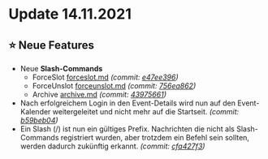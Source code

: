 # Update 14.11.2021

## ⭐ Neue Features

* Neue **Slash-Commands**
  * ForceSlot [forceslot.md](../bot-befehle/forceslot.md "mention") _(commit:_ [_e47ee396_](https://github.com/Alf-Melmac/slotbotServer/commit/e47ee39645a30ebafb09d030697f6654a4c14cfe)_)_
  * ForceUnslot [forceunslot.md](../bot-befehle/forceunslot.md "mention") _(commit:_ [_756ea862_](https://github.com/Alf-Melmac/slotbotServer/commit/756ea862b323851c63ab394d246401d8f532a4f7)_)_
  * Archive [archive.md](../bot-befehle/archive.md "mention") _(commit:_ [_43975661_](https://github.com/Alf-Melmac/slotbotServer/commit/439756610f87ebc9d734003ea7c8a13e1be340c1)_)_
* Nach erfolgreichem Login in den Event-Details wird nun auf den Event-Kalender weitergeleitet und nicht mehr auf die Startseit. _(commit:_ [_b59beb04_](https://github.com/Alf-Melmac/slotbotServer/commit/b59beb04c82b077fff17c246cb1ac3cf30da8b64)_)_
* Ein Slash (/) ist nun ein gültiges Prefix. Nachrichten die nicht als Slash-Commands registriert wurden, aber trotzdem ein Befehl sein sollten, werden dadurch zukünftig erkannt. _(commit:_ [_cfa427f3_](https://github.com/Alf-Melmac/slotbotServer/commit/cfa427f343c92529d36353bf54743c969416c62f)_)_
